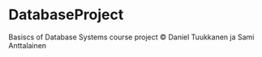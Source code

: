 # DatabaseProject
Basiscs of Database Systems course project © Daniel Tuukkanen ja Sami Anttalainen
